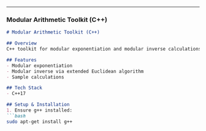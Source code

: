 
---

### Modular Arithmetic Toolkit (C++)

```markdown
# Modular Arithmetic Toolkit (C++)

## Overview
C++ toolkit for modular exponentiation and modular inverse calculations.

## Features
- Modular exponentiation
- Modular inverse via extended Euclidean algorithm
- Sample calculations

## Tech Stack
- C++17

## Setup & Installation
1. Ensure g++ installed:
```bash
sudo apt-get install g++
